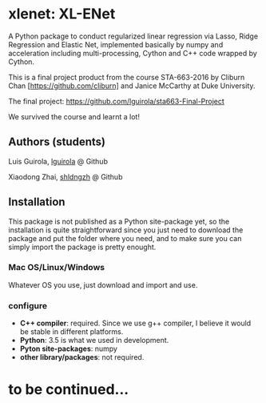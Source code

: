 # xlenet: XL-ENet
A Python package to conduct regularized linear regression via Lasso, Ridge Regression and Elastic Net, implemented basically by numpy and acceleration including multi-processing, Cython and C++ code wrapped by Cython.

This is a final project product from the course STA-663-2016 by Cliburn Chan [https://github.com/cliburn] and Janice McCarthy at Duke University.

The final project: https://github.com/lguirola/sta663-Final-Project

We survived the course and learnt a lot!

## Authors (students)
Luis Guirola, [lguirola](https://github.com/lguirola) @ Github

Xiaodong Zhai, [shldngzh](https://github.com/shldngzh) @ Github

## Installation
This package is not published as a Python site-package yet, so the installation is quite straightforward since you just need to download the package and put the folder where you need, and to make sure you can simply import the package is pretty enought.

### Mac OS/Linux/Windows
Whatever OS you use, just download and import and use.

### configure
* __C++ compiler__: required. Since we use g++ compiler, I believe it would be stable in different platforms.
* __Python__: 3.5 is what we used in development. 
* __Pyton site-packages__: numpy
* __other library/packages__: not required.


# to be continued...
